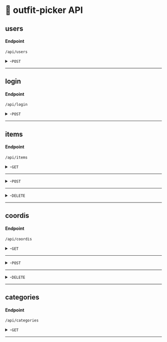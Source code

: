 
# 👗 outfit-picker API

## users

#### Endpoint
```http
/api/users
```
<details>
 <summary>-<code>POST</code> </summary>

##### Description
사용자가 회원 가입을 요청합니다.

##### Request

> |name|type|data type|description|
>|---------|--------|----------|-----------|
> |id|필수|string|유저 아이디|
> |password|필수|string|유저 비밀번호|
> |name|필수|string|유저 이름|
> |birthday|필수|string|유저 생일|
> |phoneNumber|필수|string|유저 전화번호|
> |gender|선택|int|유저 성별 ( **default** 0 = male  , 1 = female)|


##### Example JSON
```json
  {  
    "id":"yaho", 
    "password":"lululala123", 
    "name":"박유진",
    "birthday":"19961204",
    "phoneNumber":"010-1234-5678", 
    "gender":1
  }
```
> 
##### Responses

> | http code  | case|response     |
> |--------------------------|-----------------------------------|-------------------------|
> | `200`         |        | |
> | `400`         | 필수 입력값 누락|"status":  "error","message": "필수 입력값을 입력해주세요."|
> |   `400`        |   ID 중복     |  "status":  "error","message": "id가 중복되었습니다." |
> | `500`         |        | "status":  "error","message": "서버에서 문제가 발생했습니다. 잠시 후에 다시 시도해주세요."|
</details>

------------------------------------------------------------------------------------------

## login

#### Endpoint
```http
/api/login
```
<details>
 <summary>-<code>POST</code> </summary>

##### Description
사용자가 인증을 위해 로그인을 수행합니다.

##### Request

> |name|type|data type|description|
>|---------|--------|----------|-----------|
> |id|필수|string|유저 아이디|
> |password|필수|string|유저 비밀번호|

##### Example JSON
```json
{  
  "id":"yaho", 
  "password":"lululala123"
}
```
> 
##### Responses

> | http code  | case|response     |
> |--------------------------|-----------------------------------|-------------------------|
> | `200`         |        | |
> | `400`         | 필수 입력값 누락|"status":  "error","message": "잘못된 요청입니다. 올바른 데이터를 제공해주세요."|
> |    `400`      |   id 불일치     |  "status":  "error","message": "잘못된 로그인 정보입니다. 다시 시도해주세요."|
> |    `400`      |   password 불일치     | "status":  "error","message": "잘못된 로그인 정보입니다. 다시 시도해주세요." |
</details>

------------------------------------------------------------------------------------------

## items

#### Endpoint
```http
/api/items
```

<details>
 <summary>-<code>GET</code> </summary>

##### Description
자신의 옷장에 추가한 전체 의류 아이템을 확인합니다.

##### Request
> N/A

##### Responses

> |name|type|data type|description|
>|---------|--------|----------|-----------|
> |id||int|아이템 아이디|
> |name||string|아이템 이름|
> |category||string|아이템 분류|
> |image||string|아이템 사진|

##### Example JSON
```json
[
  {
    "id":1,
    "name":"기모후드",
    "category":"아우터",
    "image":"https://img.icons8.com/?size=80&id=mw8n5jxdoKlM&format=png"
  }
]
```
</details>

------------------------------------------------------------------------------------------
<details>
 <summary>-<code>POST</code> </summary>

##### Description
사용자의 옷장에 아이템을 추가합니다. 

##### Request

> |name|type|data type|description|
>|---------|--------|----------|-----------|
> |itemName|필수|string|아이템 이름|
> |cagegory|필수|string|아이템 분류|
> |image|필수|string|아이템 사진|

##### Example JSON
```json
{
  "itemName":"기모후드",
  "category":"아우터",
  "image":"https://img.icons8.com/?size=80&id=mw8n5jxdoKlM&format=png"
}
```
> 
##### Responses

> | http code  | response     |
> |--------------------------|-----------------------------------|
> | `200`         |        |
> | `400`         | "status": "error", "message": "Invalid request. Please provide valid data for clothing registration."|



</details>

------------------------------------------------------------------------------------------

<details>
 <summary>-<code>DELETE</code> </summary>

##### Description
사용자의 옷장에서 선택한 아이템을 제거합니다.

##### Request

> |name|type|data type|description|
>|---------|--------|----------|-----------|
> |id|필수|semantics|제거할 아이템 번호|

##### Example URL
```HTTP
http://localhost:8080/api/items/4
```
> 
##### Responses

> | http code  | response     |
> |--------------------------|-----------------------------------|
> | `200`         |        |
> | `400`         | "status": "error", "message": "Invalid request. Please provide valid data for clothing registration."|

</details>

------------------------------------------------------------------------------------------




## coordis

#### Endpoint
```http
/api/coordis
```

<details>
 <summary>-<code>GET</code> </summary>

##### Description
사용자가 원하는 연도와 월에 대해 착용한 코디 목록을 조회할 수 있습니다. 연도와 월을 함께 지정하여 *해당 월에 착용한 코디 목록만을 반환합니다.*

##### Request

> |name|type|data type|description|
>|---------|--------|----------|-----------|
> |month|필수|query|검색할 월 (*1월은 "01",12월은 "12"*) |
> |year|필수|query|검색할 연도 (*"2024", "2025"*)|

##### Example URL
```HTTP
http://localhost:8080/api/coordis?year=2024&month=04
```

##### Responses

>| http code  | case|response     |
> |--------------------------|-----------------------------------|-------------------------|
> | `200`         |        ||

> |name|type|data type|description|
>|---------|--------|----------|-----------|
> |id||int|목록 번호|
> |data||string|날짜|
> |image||string|코디 사진|
> |temperature||int|기온|
> |weather||int|날씨|


##### Example JSON
```json
[
  {
    "id":1,
    "date":"2024-03-18",
    "image":"https://img.icons8.com/?size=80&id=mw8n5jxdoKlM&format=png",
    "temperature" :10,
    "weather" :1
  },
  {
    "id":6,
    "date":"2024-03-24",
    "image":"https://img.icons8.com/?size=80&id=mw8n5jxdoKlM&format=png",
    "temperature":15,
    "weather":0
  }
]
```

> | http code  | case|response     |
> |--------------------------|-----------------------------------|-------------------------|
> | `404`         | 조건에 해당하는 행이 없을 경우 | "status":  "error","message": "해당하는 날짜의 코디가 없습니다."|
> | `500`         |        | "status":  "error","message": "서버에서 문제가 발생했습니다. 잠시 후에 다시 시도해주세요."|


</details>

------------------------------------------------------------------------------------------

<details>
 <summary>-<code>POST</code> </summary>

##### Description
사용자가 착용한 옷 사진을 업로드하고 이를 날짜, 기온, 날씨와 함께 기록합니다.

##### Request


> |name|type|data type|description|
>|---------|--------|----------|-----------|
> |date|필수|string|날짜|
> |image|필수|string|코디 사진|
> |temperature|선택|int|기온|
> |weather|필수|int|날씨 (*0 = 맑음, 1 = 흐림, 2 = 비, 3 = 눈*)|

##### Example JSON
```json
  {  
    "date" :"2024-03-24", 
    "photo":"https://img.icons8.com/?size=80&id=mw8n5jxdoKlM&format=png", 
    "temperature":"16", 
    "weather":1
  }
```
> 
##### Responses

> | http code  | case|response     |
> |--------------------------|-----------------------------------|-------------------------|
>|`200`| | |
> | `400`         | 필수 입력 값 누락 | "status":  "error","message": "필수 입력값을 입력해주세요."|
> | `500`         |        | "status":  "error","message": "서버에서 문제가 발생했습니다. 잠시 후에 다시 시도해주세요."|



</details>

------------------------------------------------------------------------------------------

<details>
 <summary>-<code>DELETE</code> </summary>

##### Description
사용자의 코디 기록에서 해당하는 정보를 삭제합니다.



##### Request

> |name|type|data type|description|
>|---------|--------|----------|-----------|
> |id|필수|semantics|제거할 코디 번호 |

##### Example URL
```HTTP
http://localhost:8080/api/coordis/4
```
> 
##### Responses

> | http code  | case|response     |
> |--------------------------|-----------------------------------|-------------------------|
>|`200`| | |
> | `400`         |  | "status":  "error","message": "해당하는 ID를 찾을 수 없습니다." |
> | `500`         |        | "status":  "error","message": "서버에서 문제가 발생했습니다. 잠시 후에 다시 시도해주세요."|


</details>

------------------------------------------------------------------------------------------


## categories

#### Endpoint
```http
/api/categories
```

<details>
 <summary>-<code>GET</code> </summary>

##### Description
카테고리 리스트를 전달합니다.

##### Requests

> N/A

##### Responses

> |name|type|data type|description|
>|---------|--------|----------|-----------|
> |id|필수|int|카데고리 번호|
> |name|필수|string|카데고리 이름|

##### Example JSON
```json
[
  {
    "id":1,
    "name":"아우터"
  },
  {
    "id":2,
    "name":"상의"
  },
  {
    "id":3,
    "name":"하의"
  }
]
```

</details>

------------------------------------------------------------------------------------------
